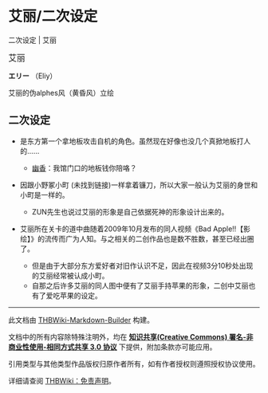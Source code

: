 # 艾丽/二次设定

<!-- source html: G:\repos\THBWiki-Markdown-Builder\THBWikiMarkdown\Temp\main\8\82\ns0%3A%E8%89%BE%E4%B8%BD%2F%E4%BA%8C%E6%AC%A1%E8%AE%BE%E5%AE%9A.html -->

二次设定 | 艾丽

  
<big>艾丽</big>  

 **エリー** （Eliy）
  

[](./文件-艾丽（伪黄昏风立绘）.png.md)  [](./文件-艾丽（伪黄昏风立绘）.png.md)艾丽的伪alphes风（黄昏风）立绘
## 二次设定
- 是东方第一个拿地板攻击自机的角色。虽然现在好像也没几个真掀地板打人的……  

  - [幽香](./幽香.md)：我馆门口的地板钱你陪咯？

- 因跟小野冢小町 (未找到链接)一样拿着镰刀，所以大家一般认为艾丽的身世和小町是一样的。
  - ZUN先生也说过艾丽的形象是自己依据死神的形象设计出来的。

- 艾丽所在关卡的道中曲随着2009年10月发布的同人视频《Bad Apple!!【影绘】》的流传而广为人知。与之相关的二创作品也是数不胜数，甚至已经出圈了。
  - 但是由于大部分东方爱好者对旧作认识不足，因此在视频3分10秒处出现的艾丽经常被认成小町。
  - 自那之后许多艾丽的同人图中便有了艾丽手持苹果的形象，二创中艾丽也有了爱吃苹果的设定。






---

此文档由 [THBWiki-Markdown-Builder](https://github.com/Delsin-Yu/THBWiki-Markdown-Builder) 构建。

文档中的所有内容除特殊注明外，均在 [**知识共享(Creative Commons) 署名-非商业性使用-相同方式共享 3.0 协议**](https://creativecommons.org/licenses/by-sa/3.0/deed.zh-hans) 下提供，附加条款亦可能应用。

引用类型与其他类型作品版权归原作者所有，如有作者授权则遵照授权协议使用。

详细请查阅 [THBWiki：免责声明](https://thbwiki.cc/THBWiki:%E5%85%8D%E8%B4%A3%E5%A3%B0%E6%98%8E)。

